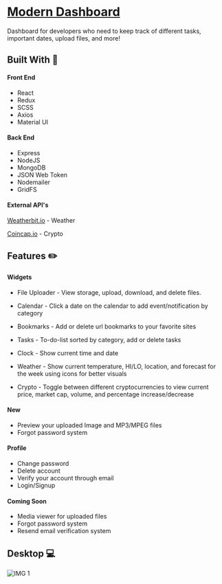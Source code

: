 # [Modern Dashboard](https://modern-dashboard.netlify.com)

Dashboard for developers who need to keep track of different tasks, important dates, upload files, and more!

## Built With 🔨

#### Front End
* React
* Redux
* SCSS
* Axios
* Material UI

#### Back End
* Express
* NodeJS
* MongoDB
* JSON Web Token
* Nodemailer
* GridFS

#### External API's
[Weatherbit.io](https://www.weatherbit.io/) - Weather

[Coincap.io](https://coincap.io/) - Crypto

## Features ✏️

#### Widgets
* File Uploader - View storage, upload, download, and delete files.

* Calendar - Click a date on the calendar to add event/notification by category

* Bookmarks - Add or delete url bookmarks to your favorite sites

* Tasks - To-do-list sorted by category, add or delete tasks

* Clock - Show current time and date

* Weather - Show current temperature, HI/LO, location, and forecast for the week using icons for better visuals

* Crypto - Toggle between different cryptocurrencies to view current price, market cap, volume, and percentage increase/decrease

#### New
* Preview your uploaded Image and MP3/MPEG files
* Forgot password system

#### Profile
* Change password
* Delete account
* Verify your account through email
* Login/Signup

#### Coming Soon
* Media viewer for uploaded files
* Forgot password system
* Resend email verification system


## Desktop 💻

![IMG 1](https://i.postimg.cc/hvkF4HCt/dashboard-lg-1.jpg)
